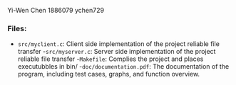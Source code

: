 Yi-Wen Chen
1886079
ychen729

### Files:

- `src/myclient.c`: Client side implementation of the project reliable file transfer
-`src/myserver.c`: Server side implementation of the project reliable file transfer
-`Makefile`: Complies the project and places executubbles in bin/
-`doc/documentation.pdf`: The documentation of the program, including test cases, graphs, and function overview.
